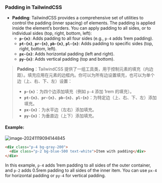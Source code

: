 ### Padding in TailwindCSS

- **Padding**: TailwindCSS provides a comprehensive set of utilities to control the padding (inner spacing) of elements. The padding is applied inside the element’s borders. You can apply padding to all sides, or to individual sides (top, right, bottom, left):
  - **`p-{n}`**: Adds padding to all four sides (e.g., `p-4` adds 1rem padding).
  - **`pt-{n}`**, **`pr-{n}`**, **`pb-{n}`**, **`pl-{n}`**: Adds padding to specific sides (top, right, bottom, left).
  - **`px-{n}`**: Adds horizontal padding (left and right).
  - **`py-{n}`**: Adds vertical padding (top and bottom).

> **Padding**：TailwindCSS 提供了一组工具类，用于控制元素的填充（内边距）。填充应用在元素的边框内。你可以为所有边设置填充，也可以为单个边（上、右、下、左）设置：
> - **`p-{n}`**：为四个边添加填充（例如 `p-4` 添加 1rem 的填充）。
> - **`pt-{n}`**、**`pr-{n}`**、**`pb-{n}`**、**`pl-{n}`**：为特定边（上、右、下、左）添加填充。
> - **`px-{n}`**：为水平边（左右）添加填充。
> - **`py-{n}`**：为垂直边（上下）添加填充。

#### Example:

![image-20241119094144845](C:\Users\10691\AppData\Roaming\Typora\typora-user-images\image-20241119094144845.png)

<audio src="C:\Users\10691\Downloads\外层容器使用了 `p4`，为所.mp3"></audio>

```html
<div class="p-4 bg-gray-200">
  <div class="p-2 bg-blue-500 text-white">Item with padding</div>
</div>
```

In this example, `p-4` adds 1rem padding to all sides of the outer container, and `p-2` adds 0.5rem padding to all sides of the inner item. You can use `px-4` for horizontal padding or `py-4` for vertical padding.